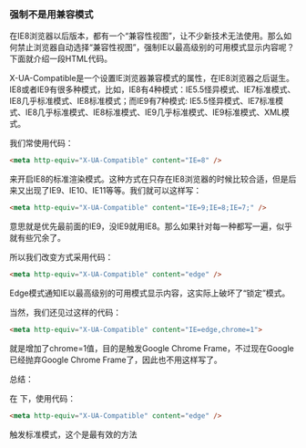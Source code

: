 ### 强制不是用兼容模式

在IE8浏览器以后版本，都有一个“兼容性视图”，让不少新技术无法使用。那么如何禁止浏览器自动选择“兼容性视图”，强制IE以最高级别的可用模式显示内容呢？下面就介绍一段HTML代码。

X-UA-Compatible是一个设置IE浏览器兼容模式的属性，在IE8浏览器之后诞生。IE8或者IE9有很多种模式，比如，IE8有4种模式：IE5.5怪异模式、IE7标准模式、IE8几乎标准模式、IE8标准模式；而IE9有7种模式: IE5.5怪异模式、IE7标准模式、IE8几乎标准模式、IE8标准模式、IE9几乎标准模式、IE9标准模式、XML模式。

我们常使用代码：
```html
<meta http-equiv="X-UA-Compatible" content="IE=8" />
```
来开启IE8的标准渲染模式。这种方式在只存在IE8浏览器的时候比较合适，但是后来又出现了IE9、IE10、IE11等等。我们就可以这样写：
```html
<meta http-equiv="X-UA-Compatible" content="IE=9;IE=8;IE=7;" />
```
意思就是优先最前面的IE9，没IE9就用IE8。那么如果针对每一种都写一遍，似乎就有些冗余了。

所以我们改变方式采用代码：
```html
<meta http-equiv="X-UA-Compatible" content="edge" />
```
Edge模式通知IE以最高级别的可用模式显示内容，这实际上破坏了“锁定”模式。

当然，我们还见过这样的代码：
```html
<meta http-equiv="X-UA-Compatible" content="IE=edge,chrome=1">
```
就是增加了chrome=1值，目的是触发Google Chrome Frame，不过现在Google已经抛弃Google Chrome Frame了，因此也不用这样写了。

总结：

在 <!DOCTYPE html> 下，使用代码：
```html
<meta http-equiv="X-UA-Compatible" content="edge" />
```
触发标准模式，这个是最有效的方法
